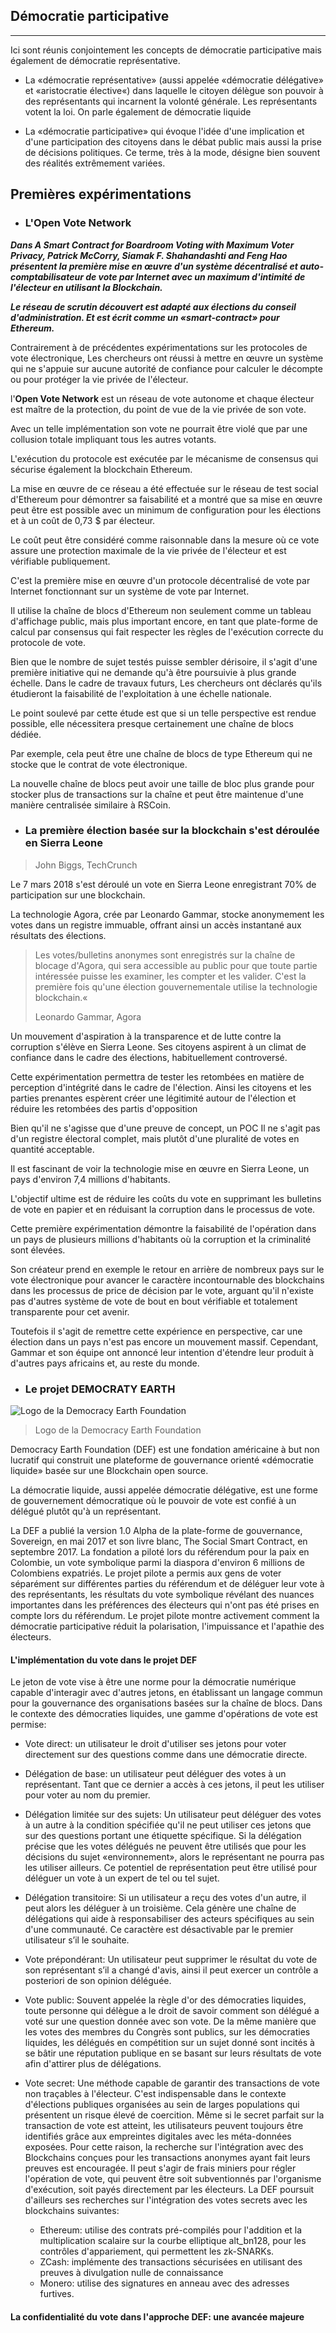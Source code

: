 ## Démocratie participative
---

Ici sont réunis conjointement les concepts de démocratie participative mais également de démocratie représentative.

* La «démocratie représentative» (aussi appelée «démocratie délégative» et  «aristocratie élective«) dans laquelle le citoyen délègue son pouvoir à des  représentants qui incarnent la volonté générale. Les représentants votent la loi. On parle également de démocratie liquide

* La «démocratie participative» qui évoque l'idée d'une implication et d'une participation des citoyens dans le débat public mais aussi la prise de décisions politiques. Ce terme, très à la mode, désigne bien souvent des réalités extrêmement variées.

## Premières expérimentations

* ### L'Open Vote Network

**_Dans A Smart Contract for Boardroom Voting with Maximum Voter Privacy, Patrick McCorry, Siamak F. Shahandashti and Feng Hao présentent la première mise en œuvre d'un système décentralisé et auto-comptabilisateur de  vote par Internet avec un maximum d'intimité de l'électeur en utilisant la Blockchain._** 

**_Le réseau de scrutin découvert est adapté aux élections du conseil d'administration. Et est écrit comme un «smart-contract» pour Ethereum._** 

Contrairement à de précédentes expérimentations sur les protocoles de vote électronique, Les chercheurs ont réussi à mettre en œuvre un système qui ne s'appuie sur aucune autorité de confiance pour calculer le décompte ou pour protéger la vie privée de l'électeur. 

l'**Open Vote Network** est un réseau de vote autonome et chaque électeur est maître de la protection, du point de vue de la vie privée de son vote.
 
Avec un telle implémentation son vote ne pourrait être violé que par une collusion totale impliquant tous les autres votants.

L'exécution du protocole est exécutée par le mécanisme de consensus qui sécurise également la blockchain Ethereum. 

La mise en œuvre de ce réseau a été effectuée sur le réseau de test social d'Ethereum pour 
démontrer sa faisabilité et a montré que sa mise en œuvre peut être est possible avec un minimum de configuration pour les élections et à un coût de 0,73 $ par électeur. 

Le coût peut être considéré comme raisonnable dans la mesure  où ce vote assure une protection maximale de la vie privée de l'électeur et est vérifiable publiquement. 

C'est la première mise en œuvre d'un protocole décentralisé de vote par Internet fonctionnant sur un système de vote par Internet.

Il utilise la chaîne de blocs d'Ethereum non seulement comme un tableau d'affichage public, mais plus important encore, en tant que plate-forme de calcul par consensus qui fait respecter les règles de l'exécution correcte du protocole de vote.

Bien que le nombre de sujet testés puisse sembler dérisoire, il s'agit d'une première initiative qui ne demande qu'à être poursuivie à plus grande échelle. Dans le cadre de travaux futurs, Les chercheurs ont déclarés qu'ils étudieront la faisabilité de l'exploitation à une échelle nationale.

Le point soulevé par cette étude est que si un telle perspective est rendue possible, elle nécessitera presque certainement une chaîne de blocs dédiée. 

Par exemple, cela peut être une chaîne de blocs de type Ethereum qui ne stocke que le contrat de vote électronique. 

La nouvelle chaîne de blocs peut avoir une taille de bloc plus grande pour stocker plus de transactions sur la chaîne et peut être maintenue d'une manière centralisée similaire à RSCoin.

* ### La première élection basée sur la blockchain s'est déroulée en Sierra Leone

> John Biggs, TechCrunch

Le 7 mars 2018 s'est déroulé un vote en Sierra Leone enregistrant 70% de participation sur une blockchain.

La technologie Agora, crée par Leonardo Gammar, stocke anonymement les votes dans un registre immuable, offrant ainsi un accès instantané aux résultats des élections.

>Les votes/bulletins anonymes sont enregistrés sur la chaîne de blocage d'Agora, qui sera accessible au public pour que toute partie intéressée puisse les examiner, les compter et les valider. C'est la première fois qu'une élection gouvernementale utilise la technologie blockchain.«
>
> Leonardo Gammar, Agora

Un mouvement d'aspiration à la transparence et de lutte contre la corruption s'élève en Sierra Leone. Ses citoyens aspirent à un climat de confiance dans le cadre des élections, habituellement controversé. 

Cette expérimentation permettra de tester les retombées en matière de perception d'intégrité dans le cadre de l'élection. Ainsi les citoyens et les parties prenantes espèrent créer une légitimité autour de l'élection et réduire les retombées des partis d'opposition 

Bien qu'il ne s'agisse que d'une preuve de concept, un POC
Il ne s'agit pas d'un registre électoral complet, mais plutôt d'une pluralité de votes en quantité acceptable. 

Il est fascinant de voir la technologie mise en œuvre en Sierra Leone, un pays d'environ 7,4 millions d'habitants. 

L'objectif ultime est de réduire les coûts du vote en supprimant les bulletins de vote en papier et en réduisant la corruption dans le processus de vote.

Cette première expérimentation démontre la faisabilité de l'opération dans un pays de plusieurs millions d'habitants où la corruption et la criminalité sont élevées.
 
 Son créateur prend en exemple le retour en arrière de nombreux pays sur le vote électronique pour avancer le caractère incontournable des blockchains dans les processus de price de décision par le vote, arguant qu'il n'existe pas d'autres système de vote de bout en bout vérifiable et totalement transparente pour cet avenir.

Toutefois il s'agit de remettre cette expérience en perspective, car une élection dans un pays n'est pas encore un mouvement massif. Cependant, Gammar et son équipe ont annoncé leur intention d'étendre leur produit à d'autres pays africains et, au reste du monde.


* ### Le projet DEMOCRATY EARTH

![Logo de la Democracy Earth Foundation](../../images/democracy-earth.png)
> Logo de la Democracy Earth Foundation

Democracy Earth Foundation (DEF) est une fondation américaine à but non lucratif qui construit une plateforme de gouvernance orienté «démocratie liquide» basée sur une Blockchain open source. 

La démocratie liquide, aussi appelée démocratie délégative, est une forme de gouvernement démocratique où le pouvoir de vote est confié à un délégué plutôt qu'à un représentant.

La DEF a publié la version 1.0 Alpha de la plate-forme de gouvernance, Sovereign, en mai 2017 et son livre blanc, The Social Smart Contract, en septembre 2017. La fondation a piloté lors du référendum pour la paix en Colombie, un vote symbolique parmi la diaspora d'environ 6 millions de Colombiens expatriés. Le projet pilote a permis aux gens de voter séparément sur différentes parties du référendum et de déléguer leur vote à des représentants, les résultats du vote symbolique révélant des nuances importantes dans les préférences des électeurs qui n'ont pas été prises en compte lors du référendum. Le projet pilote montre activement comment la démocratie participative réduit la polarisation, l'impuissance et l'apathie des électeurs.

#### L'implémentation du vote dans le projet DEF
Le jeton de vote vise à être une norme pour la démocratie numérique capable d'interagir avec d'autres jetons, en établissant un langage commun pour la gouvernance des organisations basées sur la chaîne de blocs. Dans le contexte des démocraties liquides, une gamme d'opérations de vote est permise:

* Vote direct: un utilisateur le droit d'utiliser ses jetons pour voter directement sur des questions comme dans une démocratie directe.

* Délégation de base: un utilisateur peut déléguer des votes à un représentant. Tant que ce dernier a accès à ces jetons, il peut les utiliser pour voter au nom du premier.

* Délégation limitée sur des sujets: Un utilisateur peut déléguer des votes à un autre à la condition spécifiée qu'il ne peut utiliser ces jetons que sur des questions portant une étiquette spécifique. Si la délégation précise que les votes délégués ne peuvent être utilisés que pour les décisions du sujet «environnement», alors le représentant ne pourra pas les utiliser ailleurs. Ce potentiel de représentation peut être utilisé pour déléguer un vote à un expert de tel ou tel sujet.

* Délégation transitoire: Si un utilisateur a reçu des votes d'un autre, il peut alors les déléguer à un troisième. Cela génère une chaîne de délégations qui aide à responsabiliser des acteurs spécifiques au sein d'une communauté. Ce caractère est désactivable par le premier utilisateur s’il le souhaite.

* Vote prépondérant: Un utilisateur peut supprimer le résultat du vote de son représentant s’il a changé d'avis, ainsi il peut exercer un contrôle a posteriori de son opinion déléguée.

* Vote public: Souvent appelée la règle d'or des démocraties liquides, toute personne qui délègue a le droit de savoir comment son délégué a voté sur une question donnée avec son vote. De la même manière que les votes des membres du Congrès sont publics, sur les démocraties liquides, les délégués en compétition sur un sujet donné sont incités à se bâtir une réputation publique en se basant sur leurs résultats de vote afin d'attirer plus de délégations.

* Vote secret: Une méthode capable de garantir des transactions de vote non traçables à l'électeur. C'est indispensable dans le contexte d'élections publiques organisées au sein de larges populations qui présentent un risque élevé de coercition. Même si le secret parfait sur la transaction de vote est atteint, les utilisateurs peuvent toujours être identifiés grâce aux empreintes digitales avec les méta-données exposées. Pour cette raison, la recherche sur l'intégration avec des Blockchains conçues pour les transactions anonymes ayant fait leurs preuves est encouragée. Il peut s'agir de frais miniers pour régler l'opération de vote, qui peuvent être soit subventionnés par l'organisme d'exécution, soit payés directement par les électeurs. La DEF poursuit d'ailleurs ses recherches sur l'intégration des votes secrets avec les blockchains suivantes:
    * Ethereum: utilise des contrats pré-compilés pour l'addition et la multiplication scalaire sur la courbe elliptique alt_bn128, pour les contrôles d'appariement, qui permettent les zk-SNARKs.
    * ZCash: implémente des transactions sécurisées en utilisant des preuves à divulgation nulle de connaissance
    * Monero: utilise des signatures en anneau avec des adresses furtives.
    
#### La confidentialité du vote dans l'approche DEF: une avancée majeure
[//]: # (TODO: Add part on ZKP)
